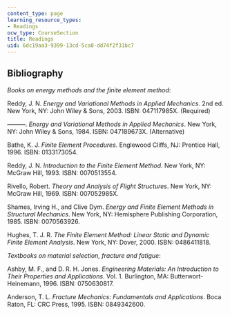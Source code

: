 ```yaml
---
content_type: page
learning_resource_types:
- Readings
ocw_type: CourseSection
title: Readings
uid: 6dc19aa3-9399-13cd-5ca8-dd74f2f31bc7
---
```


Bibliography
------------

_Books on energy methods and the finite element method_:

Reddy, J. N. _Energy and Variational Methods in Applied Mechanics_. 2nd ed. New York, NY: John Wiley & Sons, 2003. ISBN: 047117985X. (Required)

———. _Energy and Variational Methods in Applied Mechanics_. New York, NY: John Wiley & Sons, 1984. ISBN: 047189673X. (Alternative)

Bathe, K. J. _Finite Element Procedures_. Englewood Cliffs, NJ: Prentice Hall, 1996. ISBN: 0133173054.

Reddy, J. N. _Introduction to the Finite Element Method_. New York, NY: McGraw Hill, 1993. ISBN: 0070513554.

Rivello, Robert. _Theory and Analysis of Flight Structures_. New York, NY: McGraw Hill, 1969. ISBN: 007052985X.

Shames, Irving H., and Clive Dym. _Energy and Finite Element Methods in Structural Mechanics_. New York, NY: Hemisphere Publishing Corporation, 1985. ISBN: 0070563926.

Hughes, T. J. R. _The Finite Element Method: Linear Static and Dynamic Finite Element Analysis_. New York, NY: Dover, 2000. ISBN: 0486411818.

  
_Textbooks on material selection, fracture and fatigue_:

Ashby, M. F., and D. R. H. Jones. _Engineering Materials: An Introduction to Their Properties and Applications_. Vol. 1. Burlington, MA: Butterwort-Heinemann, 1996. ISBN: 0750630817.

Anderson, T. L. _Fracture Mechanics: Fundamentals and Applications_. Boca Raton, FL: CRC Press, 1995. ISBN: 0849342600.